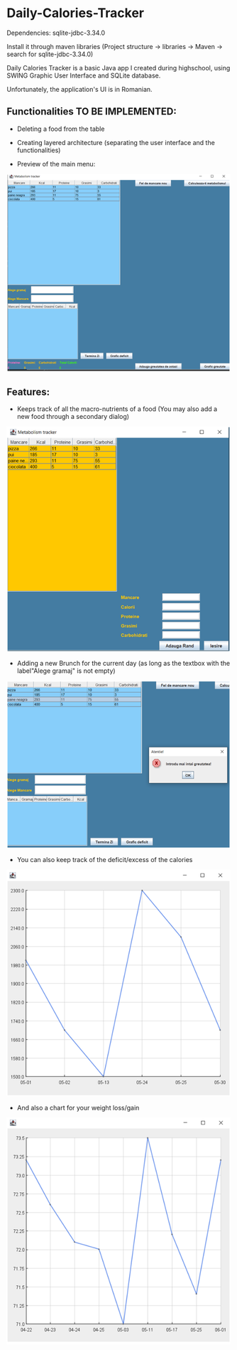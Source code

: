 # Daily-Calories-Tracker

Dependencies:
sqlite-jdbc-3.34.0

Install it through maven libraries
(Project structure -> libraries -> Maven -> search for sqlite-jdbc-3.34.0)


Daily Calories Tracker is a basic Java app I created during highschool, using SWING Graphic User
Interface and SQLite database.

Unfortunately, the application's UI is in Romanian.

## Functionalities TO BE IMPLEMENTED:
 - Deleting a food from the table
 - Creating layered architecture (separating the user interface and the functionalities)

- Preview of the main menu:

![mainMenu](https://github.com/teomdn01/Calories-Tracker/blob/main/Readme%20IMAGES/mainMenu.png?raw=true)

## Features:
- Keeps track of all the macro-nutrients of a food
 (You may also add a new food through a secondary dialog)

 ![addFoodImage](https://github.com/teomdn01/Calories-Tracker/blob/main/Readme%20IMAGES/addFood.png?raw=true)

 - Adding a new Brunch for the current day (as long as the textbox with the label"Alege gramaj" is not empty)

 ![addBrunchImage](https://github.com/teomdn01/Calories-Tracker/blob/main/Readme%20IMAGES/addBrunch.png?raw=true)

 - You can also keep track of the deficit/excess of the calories

 ![caloriesChartImage](https://github.com/teomdn01/Calories-Tracker/blob/main/Readme%20IMAGES/caloriesChart.png?raw=true)

 - And also a chart for your weight loss/gain

 ![weightChartImage](https://github.com/teomdn01/Calories-Tracker/blob/main/Readme%20IMAGES/weightChart.png?raw=true)
